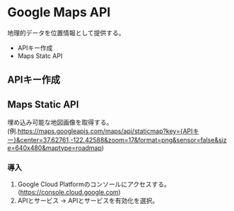 # Google Maps API

地理的データを位置情報として提供する。

* APIキー作成
* Maps Statc API

## APIキー作成

## Maps Static API

埋め込み可能な地図画像を取得する。(例.https://maps.googleapis.com/maps/api/staticmap?key={APIキー}&center=37.62761,-122.42588&zoom=17&format=png&sensor=false&size=640x480&maptype=roadmap)

### 導入

1. Google Cloud Platformのコンソールにアクセスする。(https://console.cloud.google.com)
2. APIとサービス -> APIとサービスを有効化を選択。
